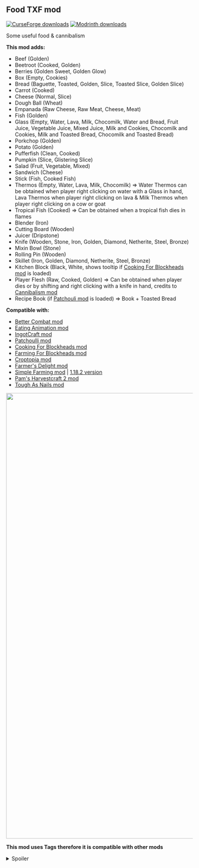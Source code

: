 <h2><strong>Food TXF mod</strong></h2>
<p><a href="https://www.curseforge.com/minecraft/mc-mods/food-txf"><img src="https://cf.way2muchnoise.eu/full_650569_downloads.svg?badge_style=flat" alt="CurseForge downloads" /></a> <a href="https://modrinth.com/mod/food-txf"><img src="https://img.shields.io/badge/dynamic/json?color=2d2d2d&amp;colorA=17b85a&amp;style=flat-square&amp;label=&amp;suffix= downloads&amp;query=downloads&amp;url=https://api.modrinth.com/v2/project/gHfCZDqf&amp;logo=modrinth&amp;logoColor=2d2d2d" alt="Modrinth downloads" /></a></p>

Some useful food & cannibalism

<strong>This mod adds:</strong>

- Beef (Golden)
- Beetroot (Cooked, Golden)
- Berries (Golden Sweet, Golden Glow)
- Box (Empty, Cookies)
- Bread (Baguette, Toasted, Golden, Slice, Toasted Slice, Golden Slice)
- Carrot (Cooked)
- Cheese (Normal, Slice)
- Dough Ball (Wheat)
- Empanada (Raw Cheese, Raw Meat, Cheese, Meat)
- Fish (Golden)
- Glass (Empty, Water, Lava, Milk, Chocomilk, Water and Bread, Fruit Juice, Vegetable Juice, Mixed Juice, Milk and Cookies, Chocomilk and Cookies, Milk and Toasted Bread, Chocomilk and Toasted Bread)
- Porkchop (Golden)
- Potato (Golden)
- Pufferfish (Clean, Cooked)
- Pumpkin (Slice, Glistering Slice)
- Salad (Fruit, Vegetable, Mixed)
- Sandwich (Cheese)
- Stick (Fish, Cooked Fish)
- Thermos (Empty, Water, Lava, Milk, Chocomilk) => Water Thermos can be obtained when player right clicking on water with a Glass in hand, Lava Thermos when player right clicking on lava & Milk Thermos when player right clicking on a cow or goat
- Tropical Fish (Cooked) => Can be obtained when a tropical fish dies in flames
- Blender (Iron)
- Cutting Board (Wooden)
- Juicer (Dripstone)
- Knife (Wooden, Stone, Iron, Golden, Diamond, Netherite, Steel, Bronze)
- Mixin Bowl (Stone)
- Rolling Pin (Wooden)
- Skillet (Iron, Golden, Diamond, Netherite, Steel, Bronze)
- Kitchen Block (Black, White, shows tooltip if <a href="https://www.curseforge.com/minecraft/mc-mods/cooking-for-blockheads" target="_blank">Cooking For Blockheads mod</a> is loaded)
- Player Flesh (Raw, Cooked, Golden) => Can be obtained when player dies or by shifting and right clicking with a knife in hand, credits to <a href="https://www.curseforge.com/minecraft/mc-mods/cannibalism" target="_blank">Cannibalism mod</a>
- Recipe Book (if <a href="https://www.curseforge.com/minecraft/mc-mods/patchouli" target="_blank">Patchouli mod</a> is loaded) => Book + Toasted Bread

<strong>Compatible with:</strong>

- <a href="https://www.curseforge.com/minecraft/mc-mods/better-combat-by-daedelus" target="_blank">Better Combat mod</a>
- <a href="https://www.curseforge.com/minecraft/mc-mods/eating-animation-forge" target="_blank">Eating Animation mod</a>
- <a href="https://www.curseforge.com/minecraft/mc-mods/ingotcraft" target="_blank">IngotCraft mod</a>
- <a href="https://www.curseforge.com/minecraft/mc-mods/patchouli" target="_blank">Patchoulli mod</a>
- <a href="https://www.curseforge.com/minecraft/mc-mods/cooking-for-blockheads" target="_blank">Cooking For Blockheads mod</a>
- <a href="https://www.curseforge.com/minecraft/mc-mods/farming-for-blockheads" target="_blank">Farming For Blockheads mod</a>
- <a href="https://www.curseforge.com/minecraft/mc-mods/croptopia" target="_blank">Croptopia mod</a>
- <a href="https://www.curseforge.com/minecraft/mc-mods/farmers-delight" target="_blank">Farmer's Delight mod</a>
- <a href="https://www.curseforge.com/minecraft/mc-mods/simple-farming" target="_blank">Simple Farming mod</a> | <a href="https://github.com/cweckerl/simplefarming/files/8192403/simplefarming-1.18.2-1.4.0.zip" target="_blank">1.18.2 version</a>
- <a href="https://www.curseforge.com/minecraft/mc-mods/pams-harvestcraft-2-food-core" target="_blank">Pam's Harvestcraft 2 mod</a>
- <a href="https://www.curseforge.com/minecraft/mc-mods/tough-as-nails" target="_blank">Tough As Nails mod</a>

<img src="https://s4.gifyu.com/images/Untitled22.gif" width="1200" /><br>

<strong>This mod uses Tags therefore it is compatible with other mods</strong>

<details>
  <summary>Spoiler</summary>

<img src="https://cdn.modrinth.com/data/gHfCZDqf/images/46171e4de6dcabf9c3cebadf8ace9f5733759746.png" width="500">

</details>